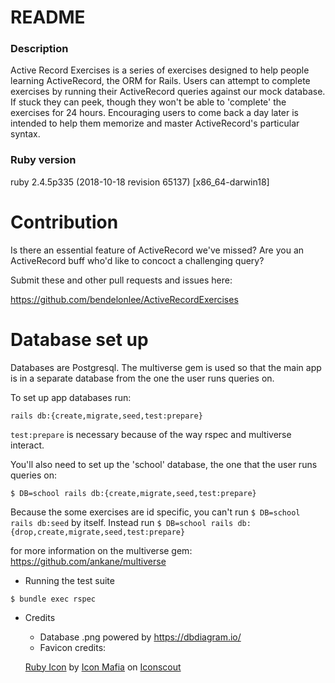 # README
### Description
Active Record Exercises is a series of exercises designed to help people learning ActiveRecord, the ORM for Rails.  Users can attempt to complete exercises by running their ActiveRecord queries against our mock database. If stuck they can peek, though they won't be able to 'complete' the exercises for 24 hours. Encouraging users to come back a day later is intended to help them memorize and master ActiveRecord's particular syntax.

### Ruby version

ruby 2.4.5p335 (2018-10-18 revision 65137) [x86_64-darwin18]

# Contribution

Is there an essential feature of ActiveRecord we've missed?
Are you an ActiveRecord buff who'd like to concoct a challenging query?

Submit these and other pull requests and issues here:

https://github.com/bendelonlee/ActiveRecordExercises

# Database set up

Databases are Postgresql. The multiverse gem is used so that the main app is in a separate database from the one the user runs queries on.

To set up app databases run:

```
rails db:{create,migrate,seed,test:prepare}
```

`test:prepare` is necessary because of the way rspec and multiverse interact.

You'll also need to set up the 'school' database, the one that the user runs queries on:

`$ DB=school rails db:{create,migrate,seed,test:prepare}`

Because the some exercises are id specific, you can't run `$ DB=school rails db:seed` by itself.
Instead run `$ DB=school rails db:{drop,create,migrate,seed,test:prepare}`

for more information on the multiverse gem: https://github.com/ankane/multiverse

* Running the test suite

`$ bundle exec rspec`

* Credits

  - Database .png powered by https://dbdiagram.io/
  - Favicon credits:

  <a href="https://iconscout.com/icon/ruby-44" target="_blank">Ruby Icon</a> by <a href="https://iconscout.com/contributors/icon-mafia">Icon Mafia</a> on <a href="https://iconscout.com">Iconscout</a>

